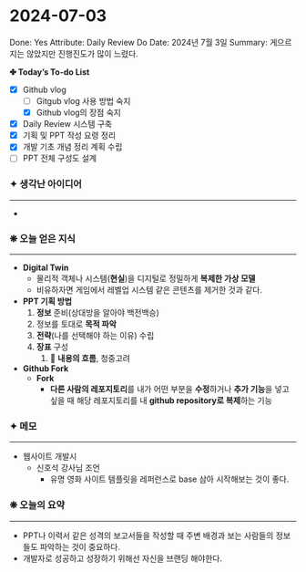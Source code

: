 # 2024-07-03

Done: Yes
Attribute: Daily Review
Do Date: 2024년 7월 3일
Summary: 게으르지는 않았지만 진행진도가 많이 느렸다.

**✤ Today’s To-do List**

- [x]  Github vlog
    - [ ]  Gitgub vlog 사용 방법 숙지
    - [x]  Github vlog의 장점 숙지
- [x]  Daily Review 시스템 구축
- [x]  기획 및 PPT 작성 요령 정리
- [x]  개발 기초 개념 정리 계획 수립
- [ ]  PPT 전체 구성도 설계

### ✦ 생각난 아이디어

---

- 

### ❋ 오늘 얻은 지식

---

- **Digital Twin**
    - 물리적 객체나 시스템(**현실**)을 디지털로 정밀하게 **복제한 가상 모델**
    - 비유하자면 게임에서 레벨업 시스템 같은 콘텐츠를 제거한 것과 같다.
- **PPT 기획 방법**
    1. **정보** 준비(상대방을 알아야 백전백승)
    2. 정보를 토대로 **목적 파악**
    3. **전략**(나를 선택해야 하는 이유) 수립
    4. **장표** 구성
        1. 🌟 **내용의 흐름**, 청중고려
- **Github Fork**
    - **Fork**
        - **다른 사람의 레포지토리**를 내가 어떤 부분을 **수정**하거나 **추가 기능**을 넣고 싶을 때 해당 레포지토리를 내 **github repository로 복제**하는 기능

### ✦ 메모

---

- 웹사이트 개발시
    - 신호석 강사님 조언
        - 유명 영화 사이트 템플릿을 레퍼런스로 base 삼아 시작해보는 것이 좋다.

### ❋ 오늘의 요약

---

- PPT나 이력서 같은 성격의 보고서들을 작성할 때 주변 배경과 보는 사람들의 정보들도 파악하는 것이 중요하다.
- 개발자로 성공하고 성장하기 위해선 자신을 브랜딩 해야한다.


